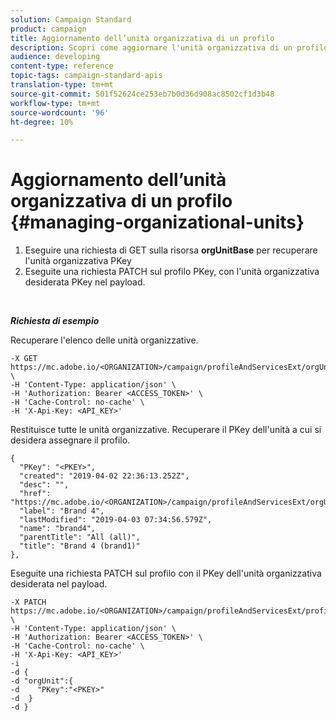 ```yaml
---
solution: Campaign Standard
product: campaign
title: Aggiornamento dell’unità organizzativa di un profilo
description: Scopri come aggiornare l'unità organizzativa di un profilo con le API.
audience: developing
content-type: reference
topic-tags: campaign-standard-apis
translation-type: tm+mt
source-git-commit: 501f52624ce253eb7b0d36d908ac8502cf1d3b48
workflow-type: tm+mt
source-wordcount: '96'
ht-degree: 10%

---
```



# Aggiornamento dell’unità organizzativa di un profilo {#managing-organizational-units}

1. Eseguire una richiesta di GET sulla risorsa **orgUnitBase** per recuperare l&#39;unità organizzativa PKey
1. Eseguite una richiesta PATCH sul profilo PKey, con l&#39;unità organizzativa desiderata PKey nel payload.

<br/>

***Richiesta di esempio***

Recuperare l&#39;elenco delle unità organizzative.

```
-X GET https://mc.adobe.io/<ORGANIZATION>/campaign/profileAndServicesExt/orgUnitBase/ \
-H 'Content-Type: application/json' \
-H 'Authorization: Bearer <ACCESS_TOKEN>' \
-H 'Cache-Control: no-cache' \
-H 'X-Api-Key: <API_KEY>'
```

Restituisce tutte le unità organizzative. Recuperare il PKey dell&#39;unità a cui si desidera assegnare il profilo.

```
{
  "PKey": "<PKEY>",
  "created": "2019-04-02 22:36:13.252Z",
  "desc": "",
  "href": "https://mc.adobe.io/<ORGANIZATION>/campaign/profileAndServicesExt/orgUnitBase/<PKEY>",
  "label": "Brand 4",
  "lastModified": "2019-04-03 07:34:56.579Z",
  "name": "brand4",
  "parentTitle": "All (all)",
  "title": "Brand 4 (brand1)"
},
```

Eseguite una richiesta PATCH sul profilo con il PKey dell&#39;unità organizzativa desiderata nel payload.

```
-X PATCH https://mc.adobe.io/<ORGANIZATION>/campaign/profileAndServicesExt/profile/<PKEY> \
-H 'Content-Type: application/json' \
-H 'Authorization: Bearer <ACCESS_TOKEN>' \
-H 'Cache-Control: no-cache' \
-H 'X-Api-Key: <API_KEY>'
-i
-d {
-d "orgUnit":{
-d    "PKey":"<PKEY>"
-d  }
-d }
```

<!-- + réponse -->
